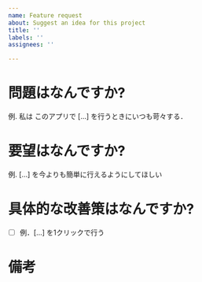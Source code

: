 ```yaml
---
name: Feature request
about: Suggest an idea for this project
title: ''
labels: ''
assignees: ''

---
```


# 問題はなんですか?
例. 私は このアプリで [...] を行うときにいつも苛々する．

# 要望はなんですか?
例. [...] を今よりも簡単に行えるようにしてほしい

# 具体的な改善策はなんですか?
- [ ] 例．[...] を1クリックで行う

# 備考
